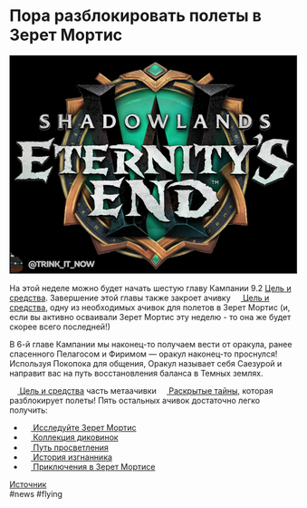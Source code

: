 # Пора разблокировать полеты в Зерет Мортис

<center>
<img src=https://raw.githubusercontent.com/MagicalCow/TrinkIT-News/main/Sources/Assets/326032/326032-1.png float=center border=2>
</center>

На этой неделе можно будет начать шестую главу Кампании 9.2 [Цель и средства](https://ru.wowhead.com/storyline/цель-и-средства-1264). Завершение этой главы также закроет ачивку <a href="https://ru.wowhead.com/achievement=15518/цель-и-средства"><img src="https://wow.zamimg.com/images/wow/icons/tiny/inv_progenitorgeode.gif" width="14" height="14" style="vertical-align: middle;"> Цель и средства</a>, одну из необходимых ачивок для полетов в Зерет Мортис (и, если вы активно осваивали Зерет Мортис эту неделю - то она же будет скорее всего последней!)

В 6-й главе Кампании мы наконец-то получаем вести от оракула, ранее спасенного Пелагосом и Фиримом — оракул наконец-то проснулся! Используя Покопока для общения, Оракул называет себя Саезурой и направит вас на путь восстановления баланса в Темных землях.

<a href="https://ru.wowhead.com/achievement=15518/цель-и-средства"><img src="https://wow.zamimg.com/images/wow/icons/tiny/inv_progenitorgeode.gif" width="14" height="14" style="vertical-align: middle;"> Цель и средства</a> часть метаачивки <a href="https://ru.wowhead.com/achievement=15514/раскрытые-тайны"><img src="https://wow.zamimg.com/images/wow/icons/tiny/inv_misc_map09.gif" width="14" height="14" style="vertical-align: middle;"> Раскрытые тайны</a>, которая разблокирует полеты! Пять остальных ачивок достаточно легко получить:

* <a href="https://ru.wowhead.com/achievement=15224/исследуйте-зерет-мортис"><img src="https://wow.zamimg.com/images/wow/icons/tiny/achievement_zone_zerethmortis.gif" width="14" height="14" style="vertical-align: middle;"> Исследуйте Зерет Мортис</a>
* <a href="https://ru.wowhead.com/achievement=15513/коллекция-диковинок"><img src="https://wow.zamimg.com/images/wow/icons/tiny/inv_trinket_progenitorraid_01_orange.gif" width="14" height="14" style="vertical-align: middle;"> Коллекция диковинок</a>
* <a href="https://ru.wowhead.com/achievement=15515/путь-просветления"><img src="https://wow.zamimg.com/images/wow/icons/tiny/inv_inscription_80_scroll.gif" width="14" height="14" style="vertical-align: middle;"> Путь просветления</a>
* <a href="https://ru.wowhead.com/achievement=15509/история-изгнанника"><img src="https://wow.zamimg.com/images/wow/icons/tiny/inv_inscription_vantusrune_progenitor.gif" width="14" height="14" style="vertical-align: middle;"> История изгнанника</a>
* <a href="https://ru.wowhead.com/achievement=15512/приключения-в-зерет-мортисе"><img src="https://wow.zamimg.com/images/wow/icons/tiny/inv_sword_1h_progenitor_d_01.gif" width="14" height="14" style="vertical-align: middle;"> Приключения в Зерет Мортисе</a>

[Источник](https://www.wowhead.com/news/unlock-flying-in-zereth-mortis-patch-9-2-chapter-6-unlocks-means-to-an-end-326348)  
#news #flying